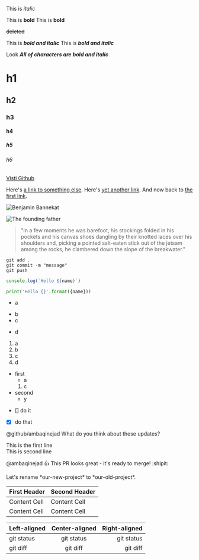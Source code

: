<!-- # Hello and Welcome

1. First
2. Second
3. Third

* 1
* 1
* 1

| Syntax      | Description | Test Text     |
| :---        |    :----:   |          ---: |
| Header      | Title       | Here's this   |
| Paragraph   | Text        | And more      |


```json
{
  "firstName": "John",
  "lastName": "Smith",
  "age": 25
}
```

```
npm init
npm start
```

```js
const printer = (input) => {
    console.log(input)
}
```
![Tux, the Linux mascot](https://encrypted-tbn0.gstatic.com/images?q=tbn:ANd9GcR6WbYiz92XeGPh4MTn1JC2qrCTaRz_Nmx-VFtz_EhocM9B-AkWLnHznayvvTTumFyWnFs&usqp=CAU)

## Start -->


<!-- italic text -->
This is _italic_
<!-- bold text -->
This is __bold__
This is **bold**
<!-- Strikethrough -->
~~deleted~~
<!-- bold and italic text -->
This is _**bold and italic**_
This is **_bold and italic_**
<!-- all bold and italic -->
Look ***All of characters are bold and italic***

<!-- headers -->
# h1
## h2
### h3
#### h4
##### h5
###### h6

<!-- links -->
[Visti Github](www.github.com)
<!-- refrence links -->
Here's [a link to something else][another place].
Here's [yet another link][another-link].
And now back to [the first link][another place].

[another place]: www.github.com
[another-link]: www.google.com

<!-- images -->
![Benjamin Bannekat](https://octodex.github.com/images/bannekat.png)
<!-- refrence images -->
![The founding father][Father]

[Father]: https://octodex.github.com/images/bannekat.png

<!-- blockqoute -->
> "In a few moments he was barefoot, his stockings folded in his pockets and his
  canvas shoes dangling by their knotted laces over his shoulders and, picking a
  pointed salt-eaten stick out of the jetsam among the rocks, he clambered down
  the slope of the breakwater."

<!-- qouting codes -->
```
git add .
git commit -m "message"
git push
```

```js
console.log(`Hello ${name}`)
```

```python
print('Hello {}'.format({name}))
```

<!-- unordered list -->
* a
- b
- c
* d
<!-- ordered list -->
1. a
2. b
1. c
4. d
<!-- nested -->
* first
  * a
  1. c
* second
  * y 
<!-- task list -->
- [] do it
- [x] do that

<!-- mentioning someone or some team -->
@github/ambaqinejad What do you think about these updates?

<!-- paragraph -->
<!-- two spaces for breaking line -->
This is the first line  
This is second line

<!-- using emoji -->
@ambaqinejad :+1: This PR looks great - it's ready to merge! :shipit:

<!-- Ignoring Markdown formatting -->
Let's rename \*our-new-project\* to \*our-old-project\*.

<!-- Table -->
| First Header  | Second Header |
| ------------- | ------------- |
| Content Cell  | Content Cell  |
| Content Cell  | Content Cell  |

| Left-aligned | Center-aligned | Right-aligned |
| :---         |     :---:      |          ---: |
| git status   | git status     | git status    |
| git diff     | git diff       | git diff      |
<!--  -->

